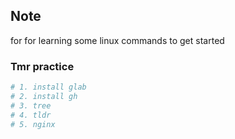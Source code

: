 ## Note 
for for learning some linux commands to get started 



### Tmr practice 

```bash
# 1. install glab 
# 2. install gh 
# 3. tree 
# 4. tldr 
# 5. nginx 
```